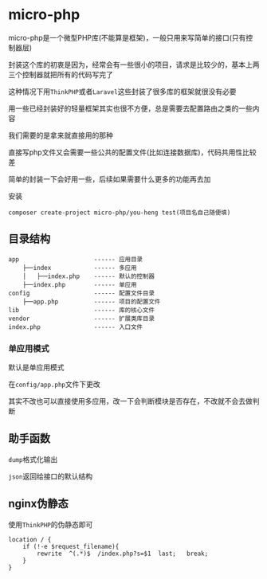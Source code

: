 # micro-php

micro-php是一个微型PHP库(不能算是框架)，一般只用来写简单的接口(只有控制器层)

封装这个库的初衷是因为，经常会有一些很小的项目，请求是比较少的，基本上两三个控制器就把所有的代码写完了

这种情况下用`ThinkPHP`或者`Laravel`这些封装了很多库的框架就很没有必要

用一些已经封装好的轻量框架其实也很不方便，总是需要去配置路由之类的一些内容

我们需要的是拿来就直接用的那种

直接写php文件又会需要一些公共的配置文件(比如连接数据库)，代码共用性比较差

简单的封装一下会好用一些，后续如果需要什么更多的功能再去加

安装

```
composer create-project micro-php/you-heng test(项目名自己随便填)
```

## 目录结构
```
app                     ------ 应用目录
    ├──index            ------ 多应用
    │   ├──index.php    ------ 默认的控制器
    ├──index.php        ------ 单应用
config                  ------ 配置文件目录
    ├──app.php          ------ 项目的配置文件
lib                     ------ 库的核心文件
vendor                  ------ 扩展类库目录
index.php               ------ 入口文件
```

### 单应用模式

默认是单应用模式

在`config/app.php`文件下更改

其实不改也可以直接使用多应用，改一下会判断模块是否存在，不改就不会去做判断

## 助手函数

`dump`格式化输出

`json`返回给接口的默认结构

## nginx伪静态

使用`ThinkPHP`的伪静态即可

```
location / {
	if (!-e $request_filename){
		rewrite  ^(.*)$  /index.php?s=$1  last;   break;
	}
}
```